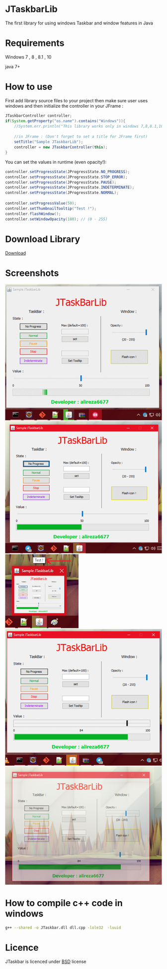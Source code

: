 # JTaskbarLib

The first library for using windows Taskbar and window features in Java

# Requirements

Windows 7 , 8 , 8.1 , 10

java 7+

# How to use

First add library source files to your project then make sure user uses windows and then initialize the controller in your JFrame :

```java
JTaskbarController controller;
if(System.getProperty("os.name").contains("Windows")){
	//System.err.println("This library works only in windows 7,8,8.1,10 + ...");
	
	//in JFrame : (Don't forget to set a title for JFrame first)
	setTitle("Sample JTaskbarLib");
	controller = new JTaskbarController(this);
}
```

You can set the values in runtime (even opacity!):

```java
controller.setProgressState(JProgressState.NO_PROGRESS);
controller.setProgressState(JProgressState.STOP_ERROR);
controller.setProgressState(JProgressState.PAUSE);
controller.setProgressState(JProgressState.INDETERMINATE);
controller.setProgressState(JProgressState.NORMAL);

controller.setProgressValue(50);
controller.setThumbnailTooltip("Test !");
controller.flashWindow();
controller.setWindowOpacity(180); // (0 - 255)

```
# Download Library
[Download](https://github.com/alireza6677/JTaskbarLib/raw/master/dist/JTaskbarLib.jar)

# Screenshots

![JTaskbarLib_Screenshot1](screenshots/3.gif)
![JTaskbarLib_Screenshot2](screenshots/1.png)
![JTaskbarLib_Screenshot3](screenshots/2.png)
![JTaskbarLib_Screenshot4](screenshots/4.png)
![JTaskbarLib_Screenshot5](screenshots/5.png)


# How to compile c++ code in windows

```bash
g++ --shared -o JTaskbar.dll dll.cpp -lole32  -luuid
```

# Licence
JTaskbar is licenced under [BSD](https://github.com/alireza6677/JTaskbarLib/blob/master/LICENCE) license

